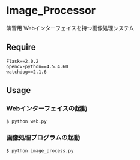 # Image_Processor
演習用 Webインターフェイスを持つ画像処理システム

## Require

```
Flask==2.0.2
opencv-python==4.5.4.60
watchdog==2.1.6
```

## Usage
### Webインターフェイスの起動

```
$ python web.py
```

### 画像処理プログラムの起動

```
$ python image_process.py
```

